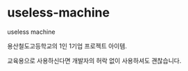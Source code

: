 # useless-machine
useless machine

용산철도고등학교의 1인 1기업 프로젝트 아이템.

교육용으로 사용하신다면 개발자의 허락 없이 사용하셔도 괜찮습니다.
